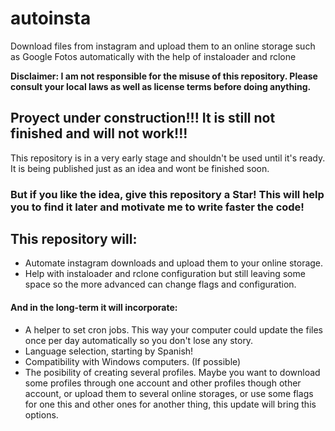# autoinsta
Download files from instagram and upload them to an online storage such as Google Fotos automatically with the help of instaloader and rclone

**Disclaimer: I am not responsible for the misuse of this repository. Please consult your local laws as well as license terms before doing anything.**

## Proyect under construction!!! It is still not finished and will not work!!!
This repository is in a very early stage and shouldn't be used until it's ready.
It is being published just as an idea and wont be finished soon.
### But if you like the idea, give this repository a Star! This will help you to find it later and motivate me to write faster the code!

## This repository will:
- Automate instagram downloads and upload them to your online storage.
- Help with instaloader and rclone configuration but still leaving some space so the more advanced can change flags and configuration.

#### And in the long-term it will incorporate:
- A helper to set cron jobs. This way your computer could update the files once per day automatically so you don't lose any story.
- Language selection, starting by Spanish!
- Compatibility with Windows computers. (If possible)
- The posibility of creating several profiles. Maybe you want to download some profiles through one account and other profiles though other account, or upload them to several online storages, or use some flags for one this and other ones for another thing, this update will bring this options.